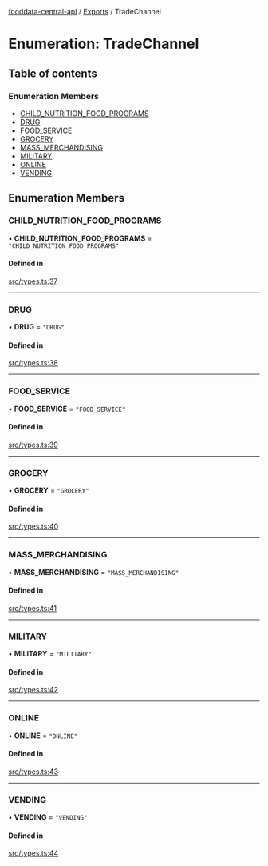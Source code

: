 [fooddata-central-api](../README.md) / [Exports](../modules.md) / TradeChannel

# Enumeration: TradeChannel

## Table of contents

### Enumeration Members

- [CHILD\_NUTRITION\_FOOD\_PROGRAMS](TradeChannel.md#child_nutrition_food_programs)
- [DRUG](TradeChannel.md#drug)
- [FOOD\_SERVICE](TradeChannel.md#food_service)
- [GROCERY](TradeChannel.md#grocery)
- [MASS\_MERCHANDISING](TradeChannel.md#mass_merchandising)
- [MILITARY](TradeChannel.md#military)
- [ONLINE](TradeChannel.md#online)
- [VENDING](TradeChannel.md#vending)

## Enumeration Members

### CHILD\_NUTRITION\_FOOD\_PROGRAMS

• **CHILD\_NUTRITION\_FOOD\_PROGRAMS** = ``"CHILD_NUTRITION_FOOD_PROGRAMS"``

#### Defined in

[src/types.ts:37](https://github.com/inji-gg/fooddata-central-api/blob/2c5a8c7/src/types.ts#L37)

___

### DRUG

• **DRUG** = ``"DRUG"``

#### Defined in

[src/types.ts:38](https://github.com/inji-gg/fooddata-central-api/blob/2c5a8c7/src/types.ts#L38)

___

### FOOD\_SERVICE

• **FOOD\_SERVICE** = ``"FOOD_SERVICE"``

#### Defined in

[src/types.ts:39](https://github.com/inji-gg/fooddata-central-api/blob/2c5a8c7/src/types.ts#L39)

___

### GROCERY

• **GROCERY** = ``"GROCERY"``

#### Defined in

[src/types.ts:40](https://github.com/inji-gg/fooddata-central-api/blob/2c5a8c7/src/types.ts#L40)

___

### MASS\_MERCHANDISING

• **MASS\_MERCHANDISING** = ``"MASS_MERCHANDISING"``

#### Defined in

[src/types.ts:41](https://github.com/inji-gg/fooddata-central-api/blob/2c5a8c7/src/types.ts#L41)

___

### MILITARY

• **MILITARY** = ``"MILITARY"``

#### Defined in

[src/types.ts:42](https://github.com/inji-gg/fooddata-central-api/blob/2c5a8c7/src/types.ts#L42)

___

### ONLINE

• **ONLINE** = ``"ONLINE"``

#### Defined in

[src/types.ts:43](https://github.com/inji-gg/fooddata-central-api/blob/2c5a8c7/src/types.ts#L43)

___

### VENDING

• **VENDING** = ``"VENDING"``

#### Defined in

[src/types.ts:44](https://github.com/inji-gg/fooddata-central-api/blob/2c5a8c7/src/types.ts#L44)
